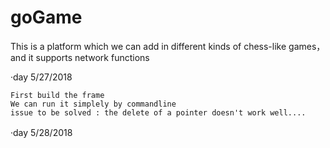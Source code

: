 # goGame
This is a platform which we can add in different kinds of chess-like games，and it supports network functions

·day 5/27/2018
    
    First build the frame
    We can run it simplely by commandline
    issue to be solved : the delete of a pointer doesn't work well....
    
·day 5/28/2018　
